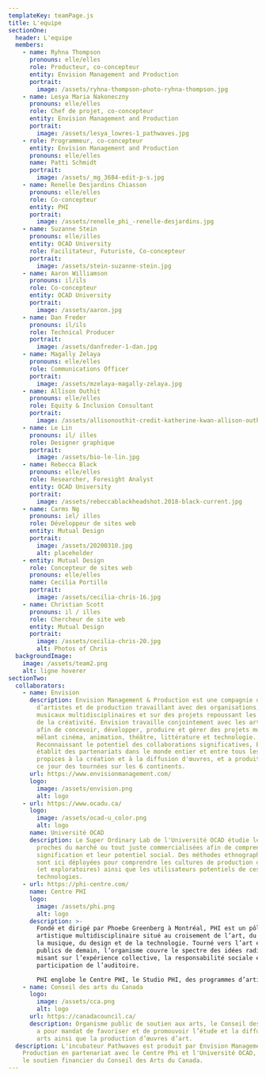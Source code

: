 ```yaml
---
templateKey: teamPage.js
title: L'equipe
sectionOne:
  header: L'equipe
  members:
    - name: Ryhna Thompson
      pronouns: elle/elles
      role: Producteur, co-concepteur
      entity: Envision Management and Production
      portrait:
        image: /assets/ryhna-thompson-photo-ryhna-thompson.jpg
    - name: Lesya Maria Nakoneczny
      pronouns: elle/elles
      role: Chef de projet, co-concepteur
      entity: Envision Management and Production
      portrait:
        image: /assets/lesya_lowres-1_pathwaves.jpg
    - role: Programmeur, co-concepteur
      entity: Envision Management and Production
      pronouns: elle/elles
      name: Patti Schmidt
      portrait:
        image: /assets/_mg_3684-edit-p-s.jpg
    - name: Renelle Desjardins Chiasson
      pronouns: elle/elles
      role: Co-concepteur
      entity: PHI
      portrait:
        image: /assets/renelle_phi_-renelle-desjardins.jpg
    - name: Suzanne Stein
      pronouns: elle/illes
      entity: OCAD University
      role: Facilitateur, Futuriste, Co-concepteur
      portrait:
        image: /assets/stein-suzanne-stein.jpg
    - name: Aaron Williamson
      pronouns: il/ils
      role: Co-concepteur
      entity: OCAD University
      portrait:
        image: /assets/aaron.jpg
    - name: Dan Freder
      pronouns: il/ils
      role: Technical Producer
      portrait:
        image: /assets/danfreder-1-dan.jpg
    - name: Magally Zelaya
      pronouns: elle/elles
      role: Communications Officer
      portrait:
        image: /assets/mzelaya-magally-zelaya.jpg
    - name: Allison Outhit
      pronouns: elle/elles
      role: Equity & Inclusion Consultant
      portrait:
        image: /assets/allisonouthit-credit-katherine-kwan-allison-outhit.jpg
    - name: Le Lin
      pronouns: il/ illes
      role: Designer graphique
      portrait:
        image: /assets/bio-le-lin.jpg
    - name: Rebecca Black
      pronouns: elle/elles
      role: Researcher, Foresight Analyst
      entity: OCAD University
      portrait:
        image: /assets/rebeccablackheadshot.2018-black-current.jpg
    - name: Carms Ng
      pronouns: iel/ illes
      role: Développeur de sites web
      entity: Mutual Design
      portrait:
        image: /assets/20200310.jpg
        alt: placeholder
    - entity: Mutual Design
      role: Concepteur de sites web
      pronouns: elle/elles
      name: Cecilia Portillo
      portrait:
        image: /assets/cecilia-chris-16.jpg
    - name: Christian Scott
      pronouns: il / illes
      role: Chercheur de site web
      entity: Mutual Design
      portrait:
        image: /assets/cecilia-chris-20.jpg
        alt: Photos of Chris
  backgroundImage:
    image: /assets/team2.png
    alt: ligne hoverer
sectionTwo:
  collaborators:
    - name: Envision
      description: Envision Management & Production est une compagnie de gestion
        d’artistes et de production travaillant avec des organisations, artistes
        musicaux multidisciplinaires et sur des projets repoussant les limites
        de la créativité. Envision travaille conjointement avec les artistes
        afin de concevoir, développer, produire et gérer des projets musicaux
        mêlant cinéma, animation, théâtre, littérature et technologie.
        Reconnaissant le potentiel des collaborations significatives, Envision
        établit des partenariats dans le monde entier et entre tous les secteurs
        propices à la création et à la diffusion d'œuvres, et a produit jusqu'à
        ce jour des tournées sur les 6 continents.
      url: https://www.envisionmanagement.com/
      logo:
        image: /assets/envision.png
        alt: logo
    - url: https://www.ocadu.ca/
      logo:
        image: /assets/ocad-u_color.png
        alt: logo
      name: Université OCAD
      description: Le Super Ordinary Lab de l'Université OCAD étudie les technologies
        proches du marché ou tout juste commercialisées afin de comprendre leur
        signification et leur potentiel social. Des méthodes ethnographiques
        sont ici déployées pour comprendre les cultures de production originales
        (et exploratoires) ainsi que les utilisateurs potentiels de ces
        technologies.
    - url: https://phi-centre.com/
      name: Centre PHI
      logo:
        image: /assets/phi.png
        alt: logo
      description: >-
        Fondé et dirigé par Phoebe Greenberg à Montréal, PHI est un pôle
        artistique multidisciplinaire situé au croisement de l’art, du film, de
        la musique, du design et de la technologie. Tourné vers l’art et les
        publics de demain, l’organisme couvre le spectre des idées radicales en
        misant sur l’expérience collective, la responsabilité sociale et la
        participation de l’auditoire.

        PHI englobe le Centre PHI, le Studio PHI, des programmes d’artistes en résidence et la Fondation PHI pour l’art contemporain. Grâce à une programmation éclectique et une prédilection pour la création de contenus, PHI favorise les rencontres imprévues entre artistes et publics.
    - name: Conseil des arts du Canada
      logo:
        image: /assets/cca.png
        alt: logo
      url: https://canadacouncil.ca/
      description: Organisme public de soutien aux arts, le Conseil des arts du Canada
        a pour mandat de favoriser et de promouvoir l’étude et la diffusion des
        arts ainsi que la production d’œuvres d’art.
  description: L'incubateur Pathwaves est produit par Envision Management &
    Production en partenariat avec le Centre Phi et l'Université OCAD, et avec
    le soutien financier du Conseil des Arts du Canada.
---
```

